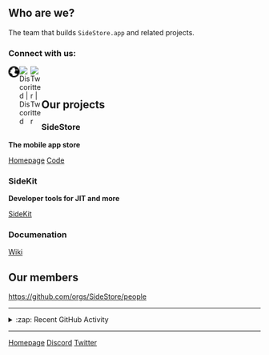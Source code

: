 <!-- 
Docs: How to use GitHub README and actions to auto-generate embedded content.
https://github.com/anuraghazra/github-readme-stats
https://www.youtube.com/watch?v=n6d4KHSKqGk
https://github.com/rahuldkjain/github-profile-readme-generator
 -->

## Who are we?

The team that builds `SideStore.app` and related projects.

### Connect with us:

<!--
[![Website](https://img.shields.io/website?label=sidestore.io&style=for-the-badge&url=https://sidestore.io)](https://sidestore.io)
[![Twitter Follow](https://img.shields.io/twitter/follow/sidestore_io?color=1DA1F2&logo=twitter&style=for-the-badge)](https://twitter.com/intent/follow?original_referer=https%3A%2F%2Fgithub.com%2Fsidestore&screen_name=sidestore)
[![GitHub Followers](https://img.shields.io/github/followers/sidestore?style=for-the-badge)]()
[![GitHub Sponsors](https://img.shields.io/github/sponsors/sidestore?style=for-the-badge
)]() 
-->

[<img align="left" alt="sidestore.io" width="22px" src="https://raw.githubusercontent.com/iconic/open-iconic/master/svg/globe.svg" />][website]
[<img align="left" alt="Discord | Discord" width="22px" src="https://cdn.jsdelivr.net/npm/simple-icons@v3/icons/discord.svg" />][discord]
[<img align="left" alt="Twitter | Twitter" width="22px" src="https://cdn.jsdelivr.net/npm/simple-icons@v3/icons/twitter.svg" />][twitter]

<br />
<br />

## Our projects

### SideStore

__The mobile app store__

[Homepage][website]
[Code][git.sidestore]

### SideKit

__Developer tools for JIT and more__

[SideKit][git.sidekit]

### Documenation

[Wiki][wiki]

## Our members

https://github.com/orgs/SideStore/people

---

<details>
  <summary>:zap: Recent GitHub Activity</summary>

<!--START_SECTION:activity-->
1. ❗️ Opened issue [#322](https://github.com/SideStore/SideStore/issues/322) in [SideStore/SideStore](https://github.com/SideStore/SideStore)
2. 🗣 Commented on [#321](https://github.com/SideStore/SideStore/issues/321) in [SideStore/SideStore](https://github.com/SideStore/SideStore)
3. 💪 Opened PR [#321](https://github.com/SideStore/SideStore/pull/321) in [SideStore/SideStore](https://github.com/SideStore/SideStore)
4. 🗣 Commented on [#320](https://github.com/SideStore/SideStore/issues/320) in [SideStore/SideStore](https://github.com/SideStore/SideStore)
5. 🗣 Commented on [#320](https://github.com/SideStore/SideStore/issues/320) in [SideStore/SideStore](https://github.com/SideStore/SideStore)
6. ❗️ Opened issue [#320](https://github.com/SideStore/SideStore/issues/320) in [SideStore/SideStore](https://github.com/SideStore/SideStore)
7. 💪 Opened PR [#6](https://github.com/SideStore/sidestore_downloader/pull/6) in [SideStore/sidestore_downloader](https://github.com/SideStore/sidestore_downloader)
8. 🗣 Commented on [#128](https://github.com/SideStore/SideStore/issues/128) in [SideStore/SideStore](https://github.com/SideStore/SideStore)
9. 🗣 Commented on [#270](https://github.com/SideStore/SideStore/issues/270) in [SideStore/SideStore](https://github.com/SideStore/SideStore)
10. 🗣 Commented on [#302](https://github.com/SideStore/SideStore/issues/302) in [SideStore/SideStore](https://github.com/SideStore/SideStore)
11. 🗣 Commented on [#317](https://github.com/SideStore/SideStore/issues/317) in [SideStore/SideStore](https://github.com/SideStore/SideStore)
12. 🗣 Commented on [#302](https://github.com/SideStore/SideStore/issues/302) in [SideStore/SideStore](https://github.com/SideStore/SideStore)
13. ❗️ Closed issue [#318](https://github.com/SideStore/SideStore/issues/318) in [SideStore/SideStore](https://github.com/SideStore/SideStore)
14. 🗣 Commented on [#318](https://github.com/SideStore/SideStore/issues/318) in [SideStore/SideStore](https://github.com/SideStore/SideStore)
15. 🗣 Commented on [#318](https://github.com/SideStore/SideStore/issues/318) in [SideStore/SideStore](https://github.com/SideStore/SideStore)
16. 🗣 Commented on [#302](https://github.com/SideStore/SideStore/issues/302) in [SideStore/SideStore](https://github.com/SideStore/SideStore)
17. 🗣 Commented on [#318](https://github.com/SideStore/SideStore/issues/318) in [SideStore/SideStore](https://github.com/SideStore/SideStore)
18. ❗️ Opened issue [#318](https://github.com/SideStore/SideStore/issues/318) in [SideStore/SideStore](https://github.com/SideStore/SideStore)
19. ❌ Closed PR [#311](https://github.com/SideStore/SideStore/pull/311) in [SideStore/SideStore](https://github.com/SideStore/SideStore)
20. 🗣 Commented on [#311](https://github.com/SideStore/SideStore/issues/311) in [SideStore/SideStore](https://github.com/SideStore/SideStore)
<!--END_SECTION:activity-->

</details>

---

[Homepage][patreon] [Discord][discord] [Twitter][twitter]

<!--
- [Patreon][patreon]
- [OpenCollective][opencollective]
- [YouTube][youtube]
-->

[website]: https://sidestore.io
[wiki]: https://wiki.sidestore.io
[twitter]: https://twitter.com/sidestore_io
[discord]: https://discord.gg/CacsuuzsBq
[youtube]: https://youtube.com/TODO
[patreon]: https://www.patreon.com/SideStore
[opencollective]: https://opencollective.com/TODO
[git.sidestore]: https://github.com/SideStore/SideStore/
[git.sidekit]: https://github.com/SideStore/SideKit

